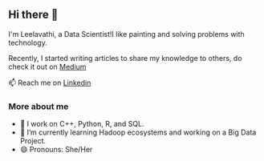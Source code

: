 ## Hi there 👋
I'm Leelavathi, a Data Scientist!I like painting and solving problems with technology.

Recently, I started writing articles to share my knowledge to others, do check it out on [Medium](https://medium.com/@leelavathi_r) 

📫 Reach me on [Linkedin](https://www.linkedin.com/in/leelavathi-r/)

### More about me
- 🌱 I work on C++, Python, R, and SQL.
- 🔭 I’m currently learning Hadoop ecosystems and working on a Big Data Project.
- 😄 Pronouns: She/Her
<!--
**Leelavathi-R/Leelavathi-R** is a ✨ _special_ ✨ repository because its `README.md` (this file) appears on your GitHub profile.

Here are some ideas to get you started:
- 👯 I’m looking to collaborate on ...
- 🤔 I’m looking for help with ...
- 💬 Ask me about ...
- ⚡ Fun fact: ...
-->

